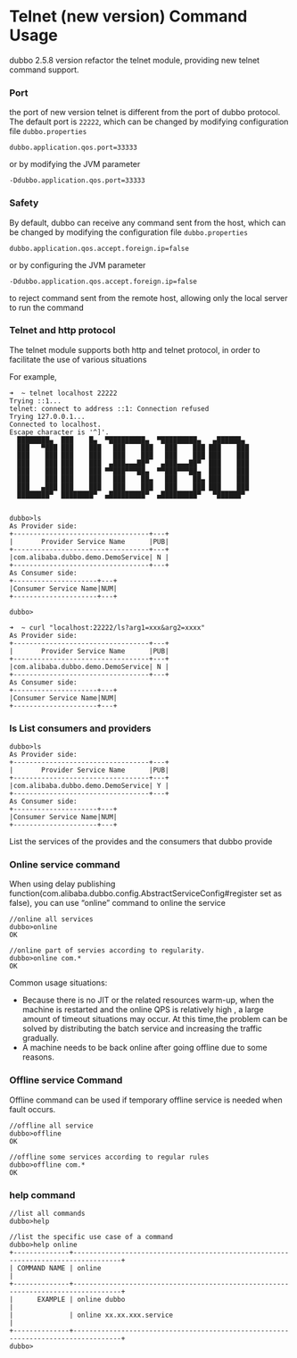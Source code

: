 # Telnet (new version) Command Usage 
dubbo 2.5.8 version refactor the telnet module, providing new telnet command support. 

### Port
the port of new version telnet is different from the port of dubbo protocol. The default port is `22222`, which can be changed by modifying configuration file `dubbo.properties`

```
dubbo.application.qos.port=33333
```

or by modifying the JVM parameter

```
-Ddubbo.application.qos.port=33333
```

### Safety

By default, dubbo can receive any command sent from the host, which can be changed by modifying the configuration file `dubbo.properties`  

```
dubbo.application.qos.accept.foreign.ip=false
```

or by configuring the JVM parameter

```
-Ddubbo.application.qos.accept.foreign.ip=false
```

to reject command sent from the remote host, allowing only the local server to run the command 

### Telnet and http protocol 

The telnet module supports both http and telnet protocol, in order to facilitate the use of various situations

For example, 

```
➜  ~ telnet localhost 22222
Trying ::1...
telnet: connect to address ::1: Connection refused
Trying 127.0.0.1...
Connected to localhost.
Escape character is '^]'.
  ████████▄  ███    █▄  ▀█████████▄  ▀█████████▄   ▄██████▄
  ███   ▀███ ███    ███   ███    ███   ███    ███ ███    ███
  ███    ███ ███    ███   ███    ███   ███    ███ ███    ███
  ███    ███ ███    ███  ▄███▄▄▄██▀   ▄███▄▄▄██▀  ███    ███
  ███    ███ ███    ███ ▀▀███▀▀▀██▄  ▀▀███▀▀▀██▄  ███    ███
  ███    ███ ███    ███   ███    ██▄   ███    ██▄ ███    ███
  ███   ▄███ ███    ███   ███    ███   ███    ███ ███    ███
  ████████▀  ████████▀  ▄█████████▀  ▄█████████▀   ▀██████▀


dubbo>ls
As Provider side:
+----------------------------------+---+
|       Provider Service Name      |PUB|
+----------------------------------+---+
|com.alibaba.dubbo.demo.DemoService| N |
+----------------------------------+---+
As Consumer side:
+---------------------+---+
|Consumer Service Name|NUM|
+---------------------+---+

dubbo>
```


```
➜  ~ curl "localhost:22222/ls?arg1=xxx&arg2=xxxx"
As Provider side:
+----------------------------------+---+
|       Provider Service Name      |PUB|
+----------------------------------+---+
|com.alibaba.dubbo.demo.DemoService| N |
+----------------------------------+---+
As Consumer side:
+---------------------+---+
|Consumer Service Name|NUM|
+---------------------+---+
```

### ls List consumers and providers 

```
dubbo>ls
As Provider side:
+----------------------------------+---+
|       Provider Service Name      |PUB|
+----------------------------------+---+
|com.alibaba.dubbo.demo.DemoService| Y |
+----------------------------------+---+
As Consumer side:
+---------------------+---+
|Consumer Service Name|NUM|
+---------------------+---+
```

List the services of the provides and the consumers that dubbo provide

### Online service command

When using delay publishing function(com.alibaba.dubbo.config.AbstractServiceConfig#register set as false), you can use “online” command to online the service 

```
//online all services
dubbo>online
OK

//online part of servies according to regularity.
dubbo>online com.*
OK
```

Common usage situations:
- Because there is no JIT or the related resources warm-up, when the machine is restarted and the online QPS is relatively high , a large amount of timeout situations may occur. At this time,the problem can be solved by distributing the batch service and increasing the traffic gradually.
- A machine needs to be back online after going offline due to some reasons.

### Offline service Command

Offline command can be used if temporary offline service is needed when fault occurs. 

```
//offline all service 
dubbo>offline
OK

//offline some services according to regular rules
dubbo>offline com.*
OK
```

### help command

```
//list all commands
dubbo>help

//list the specific use case of a command 
dubbo>help online
+--------------+----------------------------------------------------------------------------------+
| COMMAND NAME | online                                                                           |
+--------------+----------------------------------------------------------------------------------+
|      EXAMPLE | online dubbo                                                                     |
|              | online xx.xx.xxx.service                                                         |
+--------------+----------------------------------------------------------------------------------+
dubbo>
```
